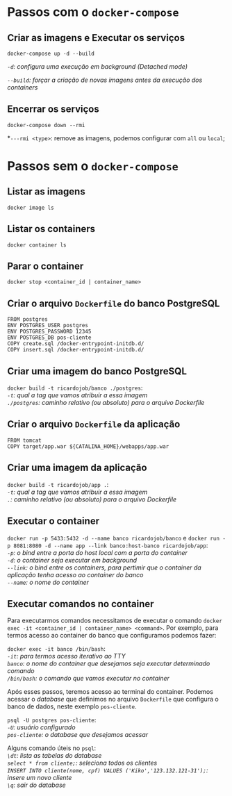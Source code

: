 # Passos com o `docker-compose`

## Criar as imagens e Executar os serviços

`docker-compose up -d --build`

*`-d`: configura uma execução em background (_Detached mode_)* 

*`--build`: forçar a criação de novas imagens antes da execução dos containers*  

## Encerrar os serviços

`docker-compose down --rmi`

*`---rmi <type>`: remove as imagens, podemos configurar com `all` ou `local`;


# Passos sem o `docker-compose`

## Listar as imagens

`docker image ls`

## Listar os containers

`docker container ls`

## Parar o container

`docker stop <container_id | container_name>`



## Criar o arquivo `Dockerfile` do banco PostgreSQL
```
FROM postgres
ENV POSTGRES_USER postgres
ENV POSTGRES_PASSWORD 12345
ENV POSTGRES_DB pos-cliente
COPY create.sql /docker-entrypoint-initdb.d/
COPY insert.sql /docker-entrypoint-initdb.d/
```
## Criar uma imagem do banco PostgreSQL
`docker build -t ricardojob/banco ./postgres`:  
*`-t`: qual a tag que vamos atribuir a essa imagem*  
*`./postgres`: caminho relativo (ou absoluto) para o arquivo Dockerfile*  


## Criar o arquivo `Dockerfile` da aplicação
```
FROM tomcat
COPY target/app.war ${CATALINA_HOME}/webapps/app.war
```

## Criar uma imagem da aplicação

`docker build -t ricardojob/app .`:  
*`-t`: qual a tag que vamos atribuir a essa imagem*  
*`.`: caminho relativo (ou absoluto) para o arquivo Dockerfile*  

## Executar o container  
`docker run -p 5433:5432 -d --name banco ricardojob/banco` e 
`docker run -p 8081:8080 -d --name app --link banco:host-banco ricardojob/app`:   
*`-p`: o bind entre a porta do host local com a porta do container*  
*`-d`: o container seja executar em background*  
*`--link`: o bind entre os containers, para pertimir que o container da aplicação tenha acesso ao container do banco*  
*`--name`: o nome do container*  




## Executar comandos no container  
Para executarmos comandos necessitamos de executar o comando `docker exec -it <container_id | container_name> <command>`. 
Por exemplo, para termos acesso ao container do banco que configuramos podemos fazer:

`docker exec -it banco /bin/bash`:  
*`-it`: para termos acesso iterativo ao TTY*  
*`banco`: o nome do container que desejamos seja executar determinado comando*  
*`/bin/bash`: o comando que vamos executar no container*  

Após esses passos, teremos acesso ao terminal do container. Podemos acessar o _database_ que definimos no arquivo `Dockerfile` que configura o banco de dados, neste exemplo `pos-cliente`.

`psql -U postgres pos-cliente`:  
*`-U`: usuário configurado*  
*`pos-cliente`: o _database_ que desejamos acessar* 

Alguns comando úteis no `psql`:  
*`\dt`: lista as tabelas do _database_*    
*`select * from cliente;`: seleciona todos os clientes*  
*`INSERT INTO cliente(nome, cpf) VALUES ('Kiko','123.132.121-31');`: insere um novo cliente*    
*`\q`: sair do _database_*  